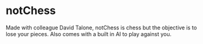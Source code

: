 # notChess
Made with colleague David Talone, notChess is chess but the objective is to lose your pieces. Also comes with a built in AI to play against you. 

